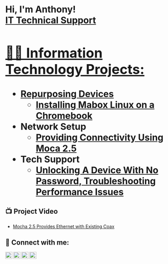 <h1>Hi, I'm Anthony! <br/><a href="https://github.com/joshmadakor1">IT Technical Support</a> <a href="https://www.linkedin.com/in/joshmadakor/">

<h2>👨‍💻 Information Technology Projects:</h2>

- <b>Repurposing Devices</b>
  - [Installing Mabox Linux on a Chromebook](https://github.com/joshmadakor1/Algorithms-Practice)
- <b>Network Setup</b>
  - [Providing Connectivity Using Moca 2.5](https://github.com/joshmadakor1/4chan-Image-Analysis-Middleware-C964) 
- <b>Tech Support</b>
  - [Unlocking A Device With No Password, Troubleshooting Performance Issues](https://github.com/joshmadakor1/Sentinel-Lab)
  
<h2>📺 Project Video</h2>

- [Mocha 2.5 Provides Ethernet with Existing Coax](https://www.youtube.com/watch?v=a83ASGn_V_s)

<h2> 🤳 Connect with me:</h2>

[<img align="left" alt="JoshMadakor | YouTube" width="22px" src="https://cdn.jsdelivr.net/npm/simple-icons@v3/icons/youtube.svg" />][youtube]
[<img align="left" alt="JoshMadakor | Twitter" width="22px" src="https://cdn.jsdelivr.net/npm/simple-icons@v3/icons/twitter.svg" />][twitter]
[<img align="left" alt="JoshMadakor | LinkedIn" width="22px" src="https://cdn.jsdelivr.net/npm/simple-icons@v3/icons/linkedin.svg" />][linkedin]
[<img align="left" alt="JoshMadakor | Instagram" width="22px" src="https://cdn.jsdelivr.net/npm/simple-icons@v3/icons/instagram.svg" />][instagram]

[twitter]: https://twitter.com/joshmadakor
[youtube]: https://www.youtube.com/c/joshmadakor
[instagram]: https://www.instagram.com/joshmadakor/
[linkedin]: https://linkedin.com/in/joshmadakor

<!--
**joshmadakor1/joshmadakor1** is a ✨ _special_ ✨ repository because its `README.md` (this file) appears on your GitHub profile.

Here are some ideas to get you started:

- 🔭 I’m currently working on ...
- 🌱 I’m currently learning ...
- 👯 I’m looking to collaborate on ...
- 🤔 I’m looking for help with ...
- 💬 Ask me about ...
- 📫 How to reach me: ...
- 😄 Pronouns: ...
- ⚡ Fun fact: ...
-->
